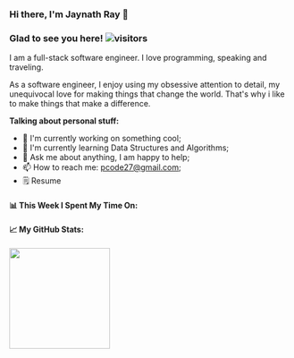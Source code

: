 ### Hi there, I'm Jaynath Ray 👋
### Glad to see you here! ![visitors](https://visitor-badge.glitch.me/badge?page_id=jaynath-d)

I am a full-stack software engineer. I love programming, speaking and traveling.

As a software engineer, I enjoy using my obsessive attention to detail, my unequivocal love for making things that change the world. That's why i like to make things that make a difference.

**Talking about personal stuff:**
- 🧑 I'm currently working on something cool;
- 🚀 I'm currently learning Data Structures and Algorithms;
- 💬 Ask me about anything, I am happy to help;
- 📫 How to reach me: pcode27@gmail.com;
- 🗒️ Resume

#### 📊 This Week I Spent My Time On:

#### 📈 My GitHub Stats:
<img height="180em" src="https://github-readme-stats.vercel.app/api?username=jaynath-d&show_icons=true&hide_border=true&&count_private=true&include_all_commits=true" />
